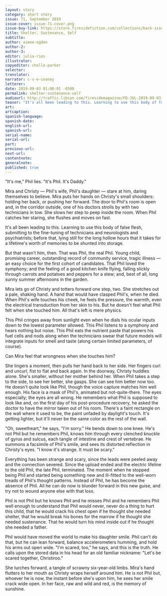 ```yaml
---
layout: story
category: short story
issue: 71, September 2019
issue-cover: issue-71-cover.png
issue-buy-link: https://store.firesidefiction.com/collections/back-issues/products/fireside-magazine-issue-71-september-2019
title: Shelter, Sustenance, Self
subtitle:
author: aimee-ogden
author-2:
author-3:
editor: julia-rios
illustrator:
copyeditor: chelle-parker
selector:
translator:
narrator: c-s-e-cooney
letterer:
date: 2019-09-03 01:00:01 -0500
permalink: shelter-sustenance-self
audiourl: http://traffic.libsyn.com/firesidemagazine/FQ-JUL-2019-09-03-Shelter_Sustenance_Self.mp3
teaser: "It's all been leading to this. Learning to use this body of false flesh..."
art:
artcaption:
spanish-language:
spanish-date:
english-url:
spanish-url:
serial-name:
serial-url:
part:
previous-url:
next-url:
contentnote:
generalnote:
published: true
---
```


"It's me," Phil lies. "It's Phil. It's Daddy."

Mira and Christy — Phil's wife, Phil's daughter — stare at him, daring themselves to believe. Mira puts her hands on Christy's small shoulders: holding her back, or pushing her forward. The door to Phil's room is open and, in the corridor outside, one of his doctors strolls by with two technicians in tow. She slows her step to peep inside the room. When Phil catches her staring, she flushes and moves on fast.

It's all been leading to this. Learning to use this body of false flesh, submitting to the fine-tuning of technicians and neurologists and psychiatrists; before that, lying still for the long hollow hours that it takes for a lifetime's worth of memories to be shunted into storage.

But that wasn't him, then. That was Phil, the real Phil. Young child, promising career, outstanding record of community service, tragic illness — an easy choice for the first cohort of candidates. That Phil loved the symphony; and the feeling of a good kitchen knife flying, falling slickly through carrots and potatoes and peppers for a stew; and, best of all, long sunny summer afternoons in the garden.

Mira lets go of Christy and totters forward one step, two. She stretches out a pale, shaking hand. A hand that would have clasped Phil's, when he died. When Phil's wife touches his cheek, he feels the pressure, the warmth, even the electrical transduction from her skin to his. But he doesn't feel what Phil felt when she touched him. All that's left is mere physics.

This Phil cringes away from sunlight even when he dials his ocular inputs down to the lowest parameter allowed. This Phil listens to a symphony and hears nothing but noise. This Phil eats the nutrient paste that powers his fuel cells and nods along when the technicians swear that future models will integrate inputs for smell and taste (along certain limited parameters, of course).

Can Mira feel that wrongness when she touches him?

She lingers a moment, then pulls her hand back to her side. Her fingers curl and uncurl, fist to flat and back again. In the doorway, Christy huddles alone. She's smaller, without her mother behind her. When Phil takes a step to the side, to see her better, she gasps. She can see him better now too. He doesn't quite look like Phil, though the voice capture matches him well enough. His face is a mask of Phil's, animated but not-quite-there. The eyes especially; the eyes are all wrong. He remembers what Phil is supposed to look like and, on the first day of his post-procedure recovery, he asked the doctor to have the mirror taken out of his room. There's a faint rectangle on the wall where it used to be, the paint unfaded by daylight's touch. It's getting lighter, but it'll never be the same color as the rest of the wall.

"Oh, sweetheart," he says, "I'm sorry." He bends down to one knee. He's not Phil but he remembers Phil, knows him through every clenched knuckle of gyrus and sulcus, each tangle of intestine and crest of vertebrae. He summons a facsimile of Phil's smile, and sees its distorted reflection in Christy's eyes. "I know it's strange. It must be scary."

Everything has been strange and scary, since the leads were peeled away and the connection severed. Since the upload ended and the electric lifeline to the old Phil, the late Phil, terminated. The moment when he stopped being Phil and started being something new and ill-fitted to the well-worn treads of Phil's thought patterns. Instead of Phil, he has become the absence of Phil. All he can do now is blunder forward in this new guise, and try not to wound anyone else with that loss.

Phil is not Phil but he knows Phil and he misses Phil and he remembers Phil well enough to understand that Phil would never, never do a thing to hurt this child, that he would crack his chest open if he thought she needed shelter, that he would break his bones for the marrow if he thought she needed sustenance. That he would turn his mind inside out if he thought she needed a father.

Phil would have moved the world to make his daughter smile. Phil can't do that, but he can lean forward, balance accelerometers humming, and hold his arms out open wide. "I'm scared, too," he says, and this is the truth. He calls upon the stored data in his head for an old familiar nickname: "Let's be scared together, Christiroo."

She lurches forward, a tangle of scrawny six-year-old limbs. Mira's hand flutters to her mouth as Christy wraps herself around him. He is not Phil but, whoever he is now, the instant before she's upon him, he sees her smile crack wide open. In her face, raw and wild and red, is the memory of sunshine.
